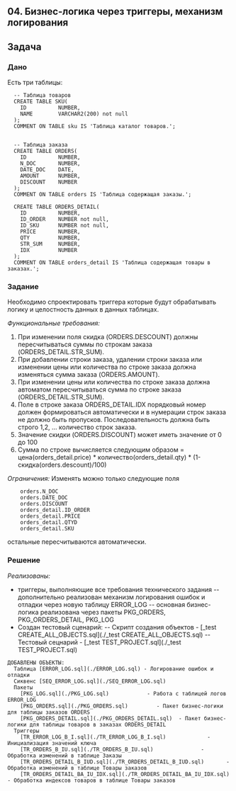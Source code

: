 ## 04. Бизнес-логика через триггеры, механизм логирования

## Задача

### Дано
Есть три таблицы:
```
  -- Таблица товаров
  CREATE TABLE SKU(
    ID          NUMBER,
    NAME        VARCHAR2(200) not null
  );
  COMMENT ON TABLE sku IS 'Таблица каталог товаров.';
  
  
  -- Таблица заказа
  CREATE TABLE ORDERS(
    ID          NUMBER,
    N_DOC       NUMBER,
    DATE_DOC    DATE,
    AMOUNT      NUMBER,
    DISCOUNT    NUMBER
  );
  COMMENT ON TABLE orders IS 'Таблица содержащая заказы.';

  CREATE TABLE ORDERS_DETAIL(
    ID          NUMBER,
    ID_ORDER    NUMBER not null,
    ID_SKU      NUMBER not null,
    PRICE       NUMBER,
    QTY         NUMBER,
    STR_SUM     NUMBER,
    IDX         NUMBER 
  );
  COMMENT ON TABLE orders_detail IS 'Таблица содержащая товары в заказах.';

```

### Задание

Необходимо спроектировать триггера которые будут обрабатывать логику и целостность данных в данных таблицах.
 
*Функциональные требования:*
1) При изменении поля скидка (ORDERS.DESCOUNT) должны пересчитываться суммы по строкам заказа (ORDERS_DETAIL.STR_SUM).
2) При добавлении строки заказа, удалении строки заказа  или изменении цены или количества по строке заказа должна изменяться сумма заказа (ORDERS.AMOUNT).
3) При изменении цены или количества по строке заказа должна автоматом пересчитываться сумма по строке заказа (ORDERS_DETAIL.STR_SUM).
4) Поле в строке заказа ORDERS_DETAIL.IDX  порядковый номер должен формироваться автоматически и в нумерации строк заказа не должно быть пропусков. Последовательность должна быть строго 1,2, … количество строк заказа.
5) Значение скидки (ORDERS.DISCOUNT) может иметь значение от 0 до 100
6) Сумма по строке вычисляется следующим образом = цена(orders_detail.price) * количество(orders_detail.qty) * (1-скидка(orders.descount)/100)
 
*Ограничения:*
  Изменять можно только следующие поля
```
    orders.N_DOC
    orders.DATE_DOC
    orders.DISCOUNT
    orders_detail.ID_ORDER
    orders_detail.PRICE
    orders_detail.QTYD
    orders_detail.SKU
```
остальные пересчитываются автоматически.


### Решение


*Реализованы:*
- триггеры, выполняющие все требования технического задания
-- дополнительно реализован механизм логирования ошибок и отладки через новую таблицу ERROR_LOG
-- основная бизнес-логика реализована через пакеты PKG_ORDERS, PKG_ORDERS_DETAIL, PKG_LOG
- Создан тестовый сценарий:
-- Скрипт создания объектов  - [_test CREATE_ALL_OBJECTS.sql](./_test CREATE_ALL_OBJECTS.sql)
-- Тестовый сецнарий         - [_test TEST_PROJECT.sql](./_test TEST_PROJECT.sql)

```
ДОБАВЛЕНЫ ОБЪЕКТЫ:
  Таблица [ERROR_LOG.sql](./ERROR_LOG.sql) - Логирование ошибок и отладки
  Сиквенс [SEQ_ERROR_LOG.sql](./SEQ_ERROR_LOG.sql) 
  Пакеты
    [PKG_LOG.sql](./PKG_LOG.sql)            - Работа с таблицей логов ERROR_LOG
    [PKG_ORDERS.sql](./PKG_ORDERS.sql)         - Пакет бизнес-логики для таблицы заказов ORDERS
    [PKG_ORDERS_DETAIL.sql](./PKG_ORDERS_DETAIL.sql)  - Пакет бизнес-логики для таблицы товаров в заказах ORDERS_DETAIL
  Триггеры 
    [TR_ERROR_LOG_B_I.sql](./TR_ERROR_LOG_B_I.sql)             - Инициализация значений ключа 
    [TR_ORDERS_B_IU.sql](./TR_ORDERS_B_IU.sql)               - Обработка изменений в таблице Заказы
    [TR_ORDERS_DETAIL_B_IUD.sql](./TR_ORDERS_DETAIL_B_IUD.sql)       - Обработка изменений в таблице Товары заказов
    [TR_ORDERS_DETAIL_BA_IU_IDX.sql](./TR_ORDERS_DETAIL_BA_IU_IDX.sql)   - Обработка индексов товаров в таблице Товары заказов
```